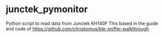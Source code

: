 # junctek_pymonitor
Python script to read data from Junctek KH140F 
This based in the guide and code of https://github.com/chriskomus/ble-sniffer-walkthrough
